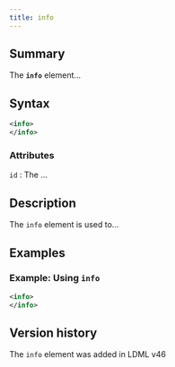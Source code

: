 ```yaml
---
title: info
---
```


## Summary

The **`info`** element…

## Syntax

```xml
<info>
</info>
```

### Attributes

`id`
:   The …

## Description

The `info` element is used to…

## Examples

### Example: Using `info`

```xml
<info>
</info>
```

## Version history

The `info` element was added in LDML v46

<!-- ## See also

- … -->
